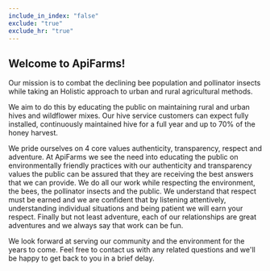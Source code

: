 ```yaml
---
include_in_index: "false"
exclude: "true" 
exclude_hr: "true"
---
```



## Welcome to ApiFarms!

Our mission is to combat the declining bee population and pollinator insects while taking an Holistic approach to urban and rural agricultural methods. 

We aim to do this by educating the public on maintaining rural and urban hives and wildflower mixes. Our hive service customers can expect  fully installed, continuously maintained hive for a full year and up to 70% of the honey harvest.  


We pride ourselves on 4 core values authenticity, transparency, respect and adventure. At ApiFarms we see the need into educating the public on environmentally friendly practices with our authenticity and transparency values the public can be assured that they are receiving the best answers that we can provide. We do all our work while respecting the environment, the bees, the pollinator insects and the public. We understand that respect must be earned and we are confident that by listening attentively, understanding individual situations and being patient we will earn your respect. Finally but not least adventure, each of our relationships are great adventures and we always say that work can be fun. 


We look forward at serving our community and the environment for the years to come. Feel free to contact us with any related questions and we'll be happy to get back to you in a brief delay.       
